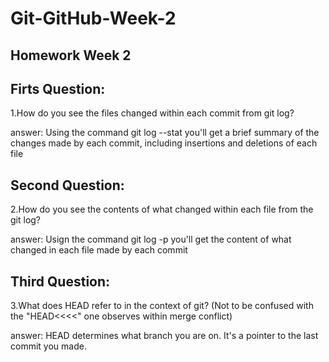 # Git-GitHub-Week-2

## Homework Week 2

## Firts Question:

1.How do you see the files changed within each commit from git log?

answer:
Using the command git log --stat you'll get a brief summary of the changes made by each commit, including insertions and deletions of each file

## Second Question:

2.How do you see the contents of what changed within each file from the git log?

answer:
Usign the command git log -p you'll get the content of what changed in each file made by each commit

## Third Question:

3.What does HEAD refer to in the context of git? (Not to be confused with the "HEAD<<<<" one observes within merge conflict)

answer:
HEAD determines what branch you are on. It's a pointer to the last commit you made.
